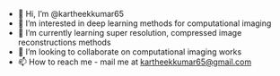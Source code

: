 - 👋 Hi, I’m @kartheekkumar65
- 👀 I’m interested in deep learning methods for computational imaging
- 🌱 I’m currently learning super resolution, compressed image reconstructions methods
- 💞️ I’m looking to collaborate on computational imaging works
- 📫 How to reach me - mail me at kartheekkumar65@gmail.com

<!---
kartheekkumar65/kartheekkumar65 is a ✨ special ✨ repository because its `README.md` (this file) appears on your GitHub profile.
You can click the Preview link to take a look at your changes.
--->

